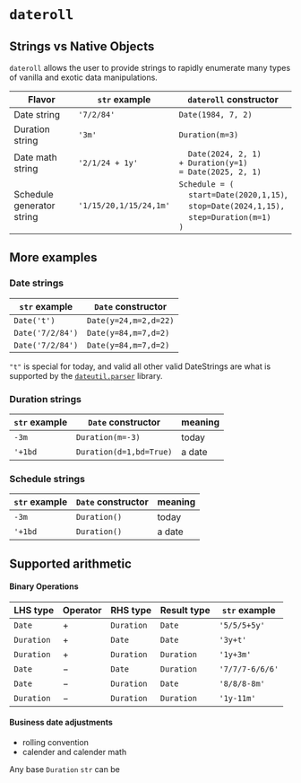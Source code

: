 
# `dateroll`

## Strings vs Native Objects

`dateroll` allows the user to provide strings to rapidly enumerate many types of vanilla and exotic data manipulations.

Flavor|`str` example|`dateroll` constructor|
|-|-|-|
|Date string|`'7/2/84'`|`Date(1984, 7, 2)`|
|Duration string|`'3m'`|`Duration(m=3)`|
|Date math string|`'2/1/24 + 1y'`|`  Date(2024, 2, 1)`<br>`+ Duration(y=1)`<br>`= Date(2025, 2, 1)`|
|Schedule generator string|`'1/15/20,1/15/24,1m'`|`Schedule = (` <br>  &nbsp;&nbsp;&nbsp;&nbsp;`start=Date(2020,1,15)`,<br>&nbsp;&nbsp;&nbsp;&nbsp;`stop=Date(2024,1,15),` <br>&nbsp;&nbsp;&nbsp;&nbsp;`step=Duration(m=1)`<br>`)`|

## More examples

### Date strings

|`str` example|`Date` constructor|
|-|-|
|`Date('t')` |`Date(y=24,m=2,d=22)`
|`Date('7/2/84')` |`Date(y=84,m=7,d=2)`
|`Date('7/2/84')` |`Date(y=84,m=7,d=2)`

`"t"` is special for today, and valid all other valid DateStrings are what is supported by  the [`dateutil.parser`](https://dateutil.readthedocs.io/en/stable/parser.html) library.


### Duration strings

|`str` example|`Date` constructor|meaning|
|-|-|-|
|`-3m`  |`Duration(m=-3)`|today|
|`'+1bd`|`Duration(d=1,bd=True)`|a date|

### Schedule strings

|`str` example|`Date` constructor|meaning|
|-|-|-|
|`-3m`  |`Duration()`|today|
|`'+1bd`|`Duration()`|a date|

## Supported arithmetic

#### Binary Operations

|LHS type|Operator|RHS type|Result type|`str` example|
|-|-|-|-|-|
|`Date`|$+$|`Duration`|`Date`|`'5/5/5+5y'`|
|`Duration`|$+$|`Date`|`Date`|`'3y+t'`|
|`Duration`|$+$|`Duration`|`Duration`|`'1y+3m'`|
|`Date`|$-$|`Date`|`Duration`|`'7/7/7-6/6/6'`|
|`Date`|$-$|`Duration`|`Date`|`'8/8/8-8m'`|
|`Duration`|$-$|`Duration`|`Duration`|`'1y-11m'`|

#### Business date adjustments

- rolling convention
- calender and calender math

Any base `Duration` `str` can be 

